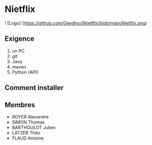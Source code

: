 # Nietflix

! [Logo] (https://github.com/Geedhor/Niietflix/blob/main/Nietflix.png)


## Exigence
1. un PC
2. git
3. Java
4. maven
5. Python (API)

## Comment installer



## Membres

* ROYER Alexandre
* SIMON Thomas
* BARTHOULOT Julien
* LATZER Théo
* FLAUD Antoine
